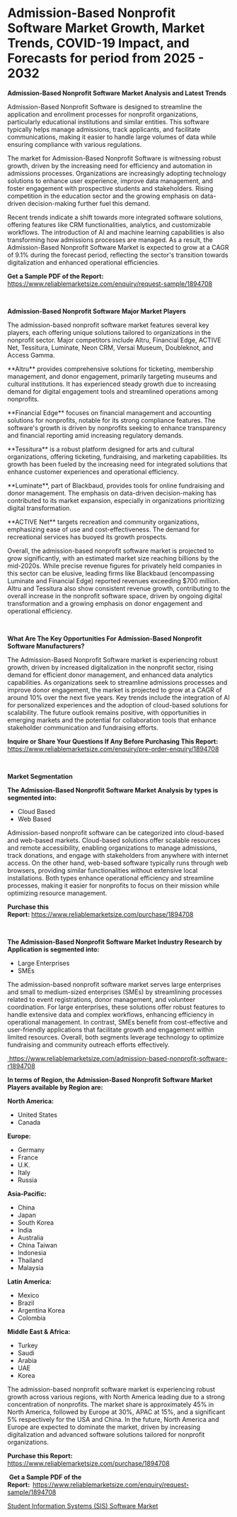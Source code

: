 <p><h1>Admission-Based Nonprofit Software Market Growth, Market Trends, COVID-19 Impact, and Forecasts for period from 2025 - 2032</h1></p><p><strong>Admission-Based Nonprofit Software Market Analysis and Latest Trends</strong></p>
<p><p>Admission-Based Nonprofit Software is designed to streamline the application and enrollment processes for nonprofit organizations, particularly educational institutions and similar entities. This software typically helps manage admissions, track applicants, and facilitate communications, making it easier to handle large volumes of data while ensuring compliance with various regulations.</p><p>The market for Admission-Based Nonprofit Software is witnessing robust growth, driven by the increasing need for efficiency and automation in admissions processes. Organizations are increasingly adopting technology solutions to enhance user experience, improve data management, and foster engagement with prospective students and stakeholders. Rising competition in the education sector and the growing emphasis on data-driven decision-making further fuel this demand.</p><p>Recent trends indicate a shift towards more integrated software solutions, offering features like CRM functionalities, analytics, and customizable workflows. The introduction of AI and machine learning capabilities is also transforming how admissions processes are managed. As a result, the Admission-Based Nonprofit Software Market is expected to grow at a CAGR of 9.1% during the forecast period, reflecting the sector's transition towards digitalization and enhanced operational efficiencies.</p></p>
<p><strong>Get a Sample PDF of the Report:&nbsp;</strong> <a href="https://www.reliablemarketsize.com/enquiry/request-sample/1894708?utm_campaign=1884&utm_medium=2&utm_source=Github&utm_content=ia&utm_term=13012025&utm_id=admission-based-nonprofit-software">https://www.reliablemarketsize.com/enquiry/request-sample/1894708</a></p>
<p>&nbsp;</p>
<p><strong>Admission-Based Nonprofit Software Major Market Players</strong></p>
<p><p>The admission-based nonprofit software market features several key players, each offering unique solutions tailored to organizations in the nonprofit sector. Major competitors include Altru, Financial Edge, ACTIVE Net, Tessitura, Luminate, Neon CRM, Versai Museum, Doubleknot, and Access Gamma.</p><p>**Altru** provides comprehensive solutions for ticketing, membership management, and donor engagement, primarily targeting museums and cultural institutions. It has experienced steady growth due to increasing demand for digital engagement tools and streamlined operations among nonprofits.</p><p>**Financial Edge** focuses on financial management and accounting solutions for nonprofits, notable for its strong compliance features. The software's growth is driven by nonprofits seeking to enhance transparency and financial reporting amid increasing regulatory demands.</p><p>**Tessitura** is a robust platform designed for arts and cultural organizations, offering ticketing, fundraising, and marketing capabilities. Its growth has been fueled by the increasing need for integrated solutions that enhance customer experiences and operational efficiency.</p><p>**Luminate**, part of Blackbaud, provides tools for online fundraising and donor management. The emphasis on data-driven decision-making has contributed to its market expansion, especially in organizations prioritizing digital transformation.</p><p>**ACTIVE Net** targets recreation and community organizations, emphasizing ease of use and cost-effectiveness. The demand for recreational services has buoyed its growth prospects.</p><p>Overall, the admission-based nonprofit software market is projected to grow significantly, with an estimated market size reaching billions by the mid-2020s. While precise revenue figures for privately held companies in this sector can be elusive, leading firms like Blackbaud (encompassing Luminate and Financial Edge) reported revenues exceeding $700 million. Altru and Tessitura also show consistent revenue growth, contributing to the overall increase in the nonprofit software space, driven by ongoing digital transformation and a growing emphasis on donor engagement and operational efficiency.</p></p>
<p>&nbsp;</p>
<p><strong>What Are The Key Opportunities For Admission-Based Nonprofit Software Manufacturers?</strong></p>
<p><p>The Admission-Based Nonprofit Software market is experiencing robust growth, driven by increased digitalization in the nonprofit sector, rising demand for efficient donor management, and enhanced data analytics capabilities. As organizations seek to streamline admissions processes and improve donor engagement, the market is projected to grow at a CAGR of around 10% over the next five years. Key trends include the integration of AI for personalized experiences and the adoption of cloud-based solutions for scalability. The future outlook remains positive, with opportunities in emerging markets and the potential for collaboration tools that enhance stakeholder communication and fundraising efforts.</p></p>
<p><strong>Inquire or Share Your Questions If Any Before Purchasing This Report:</strong> <a href="https://www.reliablemarketsize.com/enquiry/pre-order-enquiry/1894708?utm_campaign=1884&utm_medium=2&utm_source=Github&utm_content=ia&utm_term=13012025&utm_id=admission-based-nonprofit-software">https://www.reliablemarketsize.com/enquiry/pre-order-enquiry/1894708</a></p>
<p>&nbsp;</p>
<p><strong>Market Segmentation</strong></p>
<p><strong>The Admission-Based Nonprofit Software Market Analysis by types is segmented into:</strong></p>
<p><ul><li>Cloud Based</li><li>Web Based</li></ul></p>
<p><p>Admission-based nonprofit software can be categorized into cloud-based and web-based markets. Cloud-based solutions offer scalable resources and remote accessibility, enabling organizations to manage admissions, track donations, and engage with stakeholders from anywhere with internet access. On the other hand, web-based software typically runs through web browsers, providing similar functionalities without extensive local installations. Both types enhance operational efficiency and streamline processes, making it easier for nonprofits to focus on their mission while optimizing resource management.</p></p>
<p><strong>Purchase this Report:&nbsp;</strong><a href="https://www.reliablemarketsize.com/purchase/1894708?utm_campaign=1884&utm_medium=2&utm_source=Github&utm_content=ia&utm_term=13012025&utm_id=admission-based-nonprofit-software">https://www.reliablemarketsize.com/purchase/1894708</a></p>
<p>&nbsp;</p>
<p><strong>The Admission-Based Nonprofit Software Market Industry Research by Application is segmented into:</strong></p>
<p><ul><li>Large Enterprises</li><li>SMEs</li></ul></p>
<p><p>The admission-based nonprofit software market serves large enterprises and small to medium-sized enterprises (SMEs) by streamlining processes related to event registrations, donor management, and volunteer coordination. For large enterprises, these solutions offer robust features to handle extensive data and complex workflows, enhancing efficiency in operational management. In contrast, SMEs benefit from cost-effective and user-friendly applications that facilitate growth and engagement within limited resources. Overall, both segments leverage technology to optimize fundraising and community outreach efforts effectively.</p></p>
<p><a href="https://www.reliablemarketsize.com/admission-based-nonprofit-software-r1894708?utm_campaign=1884&utm_medium=2&utm_source=Github&utm_content=ia&utm_term=13012025&utm_id=admission-based-nonprofit-software">&nbsp;https://www.reliablemarketsize.com/admission-based-nonprofit-software-r1894708</a></p>
<p><strong>In terms of Region, the Admission-Based Nonprofit Software Market Players available by Region are:</strong></p>
<p>
    <p> <strong> North America: </strong>
        <ul>
            <li>United States</li>
            <li>Canada</li>
        </ul>
        </p> 
    <p> <strong> Europe: </strong>
        <ul>
            <li>Germany</li>
            <li>France</li>
            <li>U.K.</li>
            <li>Italy</li>
            <li>Russia</li>
        </ul>
        </p> 
    <p> <strong> Asia-Pacific: </strong>
        <ul>
            <li>China</li>
            <li>Japan</li>
            <li>South Korea</li>
            <li>India</li>
            <li>Australia</li>
            <li>China Taiwan</li>
            <li>Indonesia</li>
            <li>Thailand</li>
            <li>Malaysia</li>
        </ul>
        </p> 
    <p> <strong> Latin America: </strong>
        <ul>
            <li>Mexico</li>
            <li>Brazil</li>
            <li>Argentina Korea</li>
            <li>Colombia</li>
        </ul>
        </p> 
    <p> <strong> Middle East & Africa: </strong>
        <ul>
            <li>Turkey</li>
            <li>Saudi</li>
            <li>Arabia</li>
            <li>UAE</li>
            <li>Korea</li>
        </ul>
    </p>
    </p>
<p><p>The admission-based nonprofit software market is experiencing robust growth across various regions, with North America leading due to a strong concentration of nonprofits. The market share is approximately 45% in North America, followed by Europe at 30%, APAC at 15%, and a significant 5% respectively for the USA and China. In the future, North America and Europe are expected to dominate the market, driven by increasing digitalization and advanced software solutions tailored for nonprofit organizations.</p></p>
<p><strong>Purchase this Report: </strong><a href="https://www.reliablemarketsize.com/purchase/1894708?utm_campaign=1884&utm_medium=2&utm_source=Github&utm_content=ia&utm_term=13012025&utm_id=admission-based-nonprofit-software">https://www.reliablemarketsize.com/purchase/1894708</a></p>
<p>&nbsp;<strong>Get a Sample PDF of the Report:&nbsp;&nbsp;</strong><a href="https://www.reliablemarketsize.com/enquiry/request-sample/1894708?utm_campaign=1884&utm_medium=2&utm_source=Github&utm_content=ia&utm_term=13012025&utm_id=admission-based-nonprofit-software">https://www.reliablemarketsize.com/enquiry/request-sample/1894708</a></p>
<p><strong></strong></p>
<p><p><a href="https://github.com/pizolina/Market-Research-Report-List-6/blob/main/student-information-systems-sis-software-market.md?utm_campaign=1884&utm_medium=2&utm_source=Github&utm_content=ia&utm_term=13012025&utm_id=admission-based-nonprofit-software">Student Information Systems (SIS) Software Market</a></p></p>